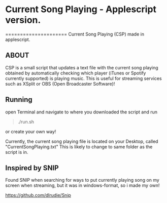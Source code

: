 # Current Song Playing - Applescript version.
=====================
Current Song Playing (CSP) made in applescript.

ABOUT
-----
CSP is a small script that updates a text file with the current song playing obtained by automatically checking which player (iTunes or Spotify currently supported) is playing music. This is useful for streaming services such as XSplit or OBS (Open Broadcaster Software)!

Running
-------
open Terminal and navigate to where you downloaded the script and run
> ./run.sh

or create your own way!

Currently, the current song playing file is located on your Desktop, called "CurrentSongPlaying.txt"
This is likely to change to same folder as the script is in.

Inspired by SNIP
----------------
Found SNIP when searching for ways to put currently playing song on my screen when streaming, but it was in windows-format, so i made my own!

https://github.com/dlrudie/Snip
